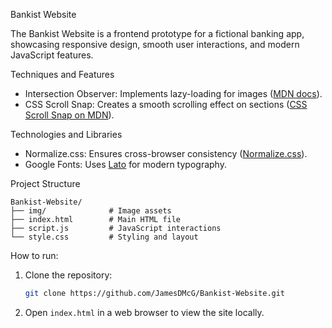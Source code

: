 Bankist Website

The Bankist Website is a frontend prototype for a fictional banking app, showcasing responsive design, smooth user interactions, and modern JavaScript features.

Techniques and Features
- Intersection Observer: Implements lazy-loading for images ([MDN docs](https://developer.mozilla.org/en-US/docs/Web/API/Intersection_Observer_API)).
- CSS Scroll Snap: Creates a smooth scrolling effect on sections ([CSS Scroll Snap on MDN](https://developer.mozilla.org/en-US/docs/Web/CSS/CSS_Scroll_Snap)).

Technologies and Libraries
- Normalize.css: Ensures cross-browser consistency ([Normalize.css](https://necolas.github.io/normalize.css/)).
- Google Fonts: Uses [Lato](https://fonts.google.com/specimen/Lato) for modern typography.

Project Structure
```
Bankist-Website/
├── img/              # Image assets
├── index.html        # Main HTML file
├── script.js         # JavaScript interactions
└── style.css         # Styling and layout
```

How to run:

1. Clone the repository:
   ```bash
   git clone https://github.com/JamesDMcG/Bankist-Website.git
   ```
2. Open `index.html` in a web browser to view the site locally.
